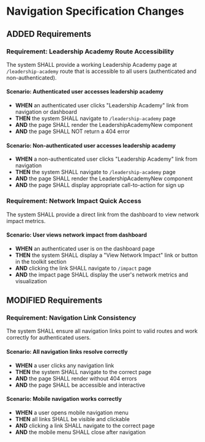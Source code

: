 # Navigation Specification Changes

## ADDED Requirements

### Requirement: Leadership Academy Route Accessibility
The system SHALL provide a working Leadership Academy page at `/leadership-academy` route that is accessible to all users (authenticated and non-authenticated).

#### Scenario: Authenticated user accesses leadership academy
- **WHEN** an authenticated user clicks "Leadership Academy" link from navigation or dashboard
- **THEN** the system SHALL navigate to `/leadership-academy` page
- **AND** the page SHALL render the LeadershipAcademyNew component
- **AND** the page SHALL NOT return a 404 error

#### Scenario: Non-authenticated user accesses leadership academy
- **WHEN** a non-authenticated user clicks "Leadership Academy" link from navigation
- **THEN** the system SHALL navigate to `/leadership-academy` page
- **AND** the page SHALL render the LeadershipAcademyNew component
- **AND** the page SHALL display appropriate call-to-action for sign up

### Requirement: Network Impact Quick Access
The system SHALL provide a direct link from the dashboard to view network impact metrics.

#### Scenario: User views network impact from dashboard
- **WHEN** an authenticated user is on the dashboard page
- **THEN** the system SHALL display a "View Network Impact" link or button in the toolkit section
- **AND** clicking the link SHALL navigate to `/impact` page
- **AND** the impact page SHALL display the user's network metrics and visualization

## MODIFIED Requirements

### Requirement: Navigation Link Consistency
The system SHALL ensure all navigation links point to valid routes and work correctly for authenticated users.

#### Scenario: All navigation links resolve correctly
- **WHEN** a user clicks any navigation link
- **THEN** the system SHALL navigate to the correct page
- **AND** the page SHALL render without 404 errors
- **AND** the page SHALL be accessible and interactive

#### Scenario: Mobile navigation works correctly
- **WHEN** a user opens mobile navigation menu
- **THEN** all links SHALL be visible and clickable
- **AND** clicking a link SHALL navigate to the correct page
- **AND** the mobile menu SHALL close after navigation

